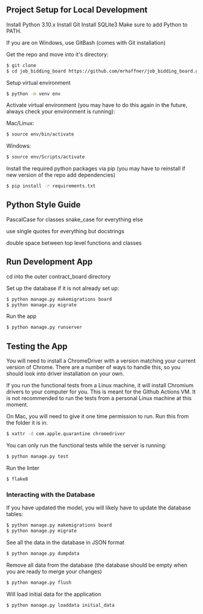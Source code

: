 ## Project Setup for Local Development

Install Python 3.10.x
Install Git
Install SQLite3
Make sure to add Python to PATH.

If you are on Windows, use GitBash (comes with Git installation)

Get the repo and move into it's directory:

```sh
$ git clone
$ cd job_bidding_board https://github.com/mrhaffner/job_bidding_board.git
```

Setup virtual environment

```sh
$ python -m venv env
```

Activate virtual environment (you may have to do this again in the future, always check your environment is running):

Mac/Linux:

```sh
$ source env/bin/activate
```

Windows:

```sh
$ source env/Scripts/activate
```

Install the required python packages via pip (you may have to reinstall if new version of the repo add dependencies)

```sh
$ pip install -r requirements.txt
```

## Python Style Guide

PascalCase for classes
snake_case for everything else

use single quotes for everything but docstrings

double space between top level functions and classes

## Run Development App

cd into the outer contract_board directory

Set up the database if it is not already set up:

```sh
$ python manage.py makemigrations board
$ python manage.py migrate
```

Run the app

```sh
$ python manage.py runserver
```

## Testing the App

You will need to install a ChromeDriver with a version matching your current version of Chrome. There are a number of ways to handle this, so you should look into driver installation on your own.

If you run the functional tests from a Linux machine, it will install Chromium drivers to your computer for you. This is meant for the Github Actions VM. It is not recommended to run the tests from a personal Linux machine at this moment.

On Mac, you will need to give it one time permission to run. Run this from the folder it is in.

```sh
$ xattr -d com.apple.quarantine chromedriver
```

You can only run the functional tests while the server is running:

```sh
$ python manage.py test
```

Run the linter

```sh
$ flake8
```

### Interacting with the Database

If you have updated the model, you will likely have to update the database tables:

```sh
$ python manage.py makemigrations board
$ python manage.py migrate
```

See all the data in the database in JSON format

```sh
$ python manage.py dumpdata
```

Remove all data from the database (the database should be empty when you are ready to merge your changes)

```sh
$ python manage.py flush
```

Will load initial data for the application

```sh
$ python manage.py loaddata initial_data
```
